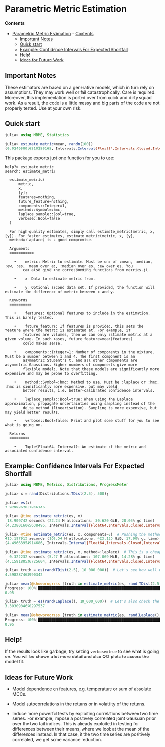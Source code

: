 # Parametric Metric Estimation

#### Contents

- [Parametric Metric Estimation](#parametric-metric-estimation)
      - [Contents](#contents)
  - [Important Notes](#important-notes)
  - [Quick start](#quick-start)
  - [Example: Confidence Intervals For Expected Shortfall](#example-confidence-intervals-for-expected-shortfall)
  - [Help!](#help)
  - [Ideas for Future Work](#ideas-for-future-work)

## Important Notes

These estimators are based on a generative models, which in turn rely
on assumptions.
They may work well or fail catastrophically.
Care is required.
Moreover, this implementation is ported over from quick and dirty squad work.
As a result, the code is a little messy and big parts of the code are not
properly tested.
Use at your own risk.

## Quick start

```julia
julia> using MBME, Statistics

julia> estimate_metric(mean, randn(100))
(0.024958916510256165, Intervals.Interval{Float64,Intervals.Closed,Intervals.Closed}(-0.20370101694421278, 0.2945224118131819))
```

This package exports just one function for you to use:

```
help?> estimate_metric
search: estimate_metric

  estimate_metric(
      metric,
      x,
      [y];
      features=nothing,
      future_feature=nothing,
      components::Integer=1,
      method::Symbol=:hmc,
      laplace_sample::Bool=true,
      verbose::Bool=false
  )

  For high-quality estimates, simply call estimate_metric(metric, x, [y]). For faster estimates, estimate_metric(metric, x, [y],
  method=:laplace) is a good compromise.

  Arguments
  ≡≡≡≡≡≡≡≡≡≡≡

    •    metric: Metric to estimate. Must be one of :mean, :median, :ew, :es, :mean_over_es, :median_over_es, :ew_over_es. You
        can also give the corresponding functions from Metrics.jl.

    •    x: Data to estimate metric from.

    •    y: Optional second data set. If provided, the function will estimate the difference of metric between x and y.

  Keywords
  ≡≡≡≡≡≡≡≡≡≡

    •    features: Optional features to include in the estimation. This is barely tested.

    •    future_feature: If features is provided, this sets the feature where the metric is estimated at. For example, if
        features are volumes, then we can only estimate metric at a given volume. In such cases, future_feature=mean(features)
        could makes sense.

    •    components::Integer=1: Number of components in the mixture. Must be a number between 1 and 4. The first component is an
        asymmetric Student's t, and all other components are asymmetric Gaussians. Higher numbers of components give more
        flexible models. Note that these models are significantly more expensive and may be prone to overfitting.

    •    method::Symbol=:hmc: Method to use. Must be :laplace or :hmc. :hmc is significantly more expensive, but may yield
        better results, i.e. better-calibrated confidence intervals.

    •    laplace_sample::Bool=true: When using the Laplace approximation, propagate uncertainties using sampling instead of the
        delta method (linearisation). Sampling is more expensive, but may yield better results.

    •    verbose::Bool=false: Print and plot some stuff for you to see what is going on.

  Returns
  ≡≡≡≡≡≡≡≡≡

    •    Tuple{Float64, Interval}: An estimate of the metric and associated confidence interval.

```

## Example: Confidence Intervals For Expected Shortfall

```julia
julia> using MBME, Metrics, Distributions, ProgressMeter

julia> x = rand(Distributions.TDist(2.5), 500);

julia> es(x)
3.9298862017846146

julia> @time estimate_metric(es, x)
 18.909742 seconds (22.24 M allocations: 30.620 GiB, 28.05% gc time)
(4.238016065638495, Intervals.Interval{Float64,Intervals.Closed,Intervals.Closed}(3.3429874113836213, 6.217255521253619))

julia> @time estimate_metric(es, x, components=2)  # Pushing the method to its limits.
415.197915 seconds (108.54 M allocations: 423.125 GiB, 17.98% gc time)
(4.49663954914686, Intervals.Interval{Float64,Intervals.Closed,Intervals.Closed}(3.3187778461836412, 7.600391091124792))

julia> @time estimate_metric(es, x, method=:laplace)  # This is a cheap approximation.
  0.322232 seconds (5.17 M allocations: 107.069 MiB, 14.28% gc time)
(4.159180536725604, Intervals.Interval{Float64,Intervals.Closed,Intervals.Closed}(3.273044330090013, 5.255048956899458))

julia> truth = es(rand(TDist(2.5), 10_000_000))  # Let's see how well we did.
4.598287468990342

julia> mean(@showprogress [truth in estimate_metric(es, rand(TDist(2.5), 500), method=:laplace)[2] for i = 1:200])
Progress: 100%|███████████████████████████████████████████████████████████████████████████████| Time: 0:01:04
0.95

julia> truth = es(rand(Laplace(), 10_000_000))  # Let's also check the case of a Laplace distribution.
3.3030984650297537

julia> mean(@showprogress [truth in estimate_metric(es, rand(Laplace(), 500), method=:laplace)[2] for i = 1:200])
Progress: 100%|███████████████████████████████████████████████████████████████████████████████| Time: 0:01:10
0.95
```

## Help!

If the results look like garbage, try setting `verbose=true` to see what is going on.
You will be shown a lot more detail and also QQ-plots to assess the model fit.

## Ideas for Future Work

- Model dependence on features, e.g. temperature or sum of absolute MCCs.

- Model autocorrelations in the returns or in volatility of the returns.

-
    Induce more powerful tests by exploiting correlations between two time series.
    For example, impose a positively correlated joint Gaussian prior over the two tail indices.
    This is already exploited in testing for differences between their means, where we look at the mean of the differences instead.
    In that case, if the two time series are positively correlated, we get some variance reduction.
